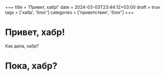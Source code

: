 +++
title = 'Привет, хабр!'
date = 2024-03-03T23:44:12+03:00
draft = true
tags = ['хабр', 'блог']
categories = ['приветствие', 'блог']
+++

# Привет, хабр!

Как дела, хабр?

# Пока, хабр?